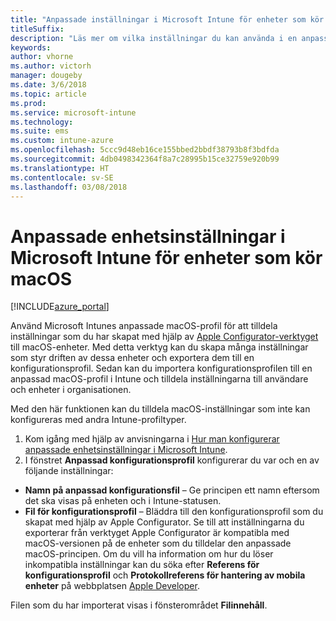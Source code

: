 ```yaml
---
title: "Anpassade inställningar i Microsoft Intune för enheter som kör macOS"
titleSuffix: 
description: "Läs mer om vilka inställningar du kan använda i en anpassad macOS-profil."
keywords: 
author: vhorne
ms.author: victorh
manager: dougeby
ms.date: 3/6/2018
ms.topic: article
ms.prod: 
ms.service: microsoft-intune
ms.technology: 
ms.suite: ems
ms.custom: intune-azure
ms.openlocfilehash: 5ccc9d48eb16ce155bbed2bbdf38793b8f3bdfda
ms.sourcegitcommit: 4db0498342364f8a7c28995b15ce32759e920b99
ms.translationtype: HT
ms.contentlocale: sv-SE
ms.lasthandoff: 03/08/2018
---
```

# <a name="microsoft-intune-custom-device-settings-for-devices-running-macos"></a>Anpassade enhetsinställningar i Microsoft Intune för enheter som kör macOS

[!INCLUDE[azure_portal](./includes/azure_portal.md)]

Använd Microsoft Intunes anpassade macOS-profil för att tilldela inställningar som du har skapat med hjälp av [Apple Configurator-verktyget](https://itunes.apple.com/app/apple-configurator-2/id1037126344?mt=12) till macOS-enheter. Med detta verktyg kan du skapa många inställningar som styr driften av dessa enheter och exportera dem till en konfigurationsprofil. Sedan kan du importera konfigurationsprofilen till en anpassad macOS-profil i Intune och tilldela inställningarna till användare och enheter i organisationen.

Med den här funktionen kan du tilldela macOS-inställningar som inte kan konfigureras med andra Intune-profiltyper.


1. Kom igång med hjälp av anvisningarna i [Hur man konfigurerar anpassade enhetsinställningar i Microsoft Intune](custom-settings-configure.md).
2. I fönstret **Anpassad konfigurationsprofil** konfigurerar du var och en av följande inställningar:

- **Namn på anpassad konfigurationsfil** – Ge principen ett namn eftersom det ska visas på enheten och i Intune-statusen.
- **Fil för konfigurationsprofil** – Bläddra till den konfigurationsprofil som du skapat med hjälp av Apple Configurator.
Se till att inställningarna du exporterar från verktyget Apple Configurator är kompatibla med macOS-versionen på de enheter som du tilldelar den anpassade macOS-principen. Om du vill ha information om hur du löser inkompatibla inställningar kan du söka efter **Referens för konfigurationsprofil** och **Protokollreferens för hantering av mobila enheter** på webbplatsen [Apple Developer](https://developer.apple.com/).

Filen som du har importerat visas i fönsterområdet **Filinnehåll**.
